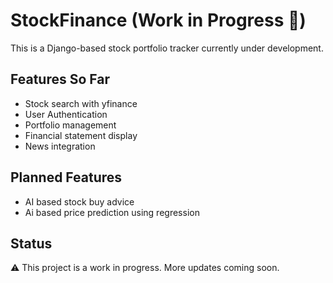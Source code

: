 # StockFinance (Work in Progress 🚧)

This is a Django-based stock portfolio tracker currently under development.

## Features So Far
- Stock search with yfinance
- User Authentication
- Portfolio management
- Financial statement display
- News integration

## Planned Features
- AI based stock buy advice
- Ai based price prediction using regression

## Status
⚠️ This project is a work in progress. More updates coming soon.


